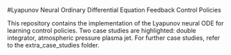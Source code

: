 #Lyapunov Neural Ordinary Differential Equation Feedback Control Policies

This repository contains the implementation of the Lyapunov neural ODE for learning control policies. Two case studies are highlighted: double integrator, atmospheric pressure plasma jet. For further case studies, refer to the extra_case_studies folder.
